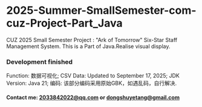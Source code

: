 # 2025-Summer-SmallSemester-com-cuz-Project-Part_Java
CUZ 2025 Small Semester Project : "Ark of Tomorrow" Six-Star Staff Management System. This is a Part of Java.Realise visual display.

### Development finished
Function: 数据可视化; 
CSV Data: Updated to September 17, 2025; 
JDK Version: Java 21; 
编码: 该部分编码采用原始GBK，如遇乱码，自行解决.

#### Contact me: 2033842022@qq.com or dongshuyetang@gmail.com